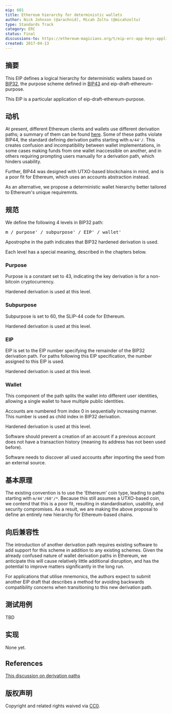 ```yaml
---
eip: 601
title: Ethereum hierarchy for deterministic wallets
author: Nick Johnson (@arachnid), Micah Zoltu (@micahzoltu)
type: Standards Track
category: ERC
status: Final
discussions-to: https://ethereum-magicians.org/t/eip-erc-app-keys-application-specific-wallet-accounts/2742
created: 2017-04-13
---
```


## 摘要
This EIP defines a logical hierarchy for deterministic wallets based on [BIP32](https://github.com/bitcoin/bips/blob/master/bip-0032.mediawiki), the purpose scheme defined in [BIP43](https://github.com/bitcoin/bips/blob/master/bip-0043.mediawiki) and eip-draft-ethereum-purpose.

This EIP is a particular application of eip-draft-ethereum-purpose.

## 动机
At present, different Ethereum clients and wallets use different derivation paths; a summary of them can be found [here](https://github.com/ethereum/EIPs/issues/84#issuecomment-292324521). Some of these paths violate BIP44, the standard defining derivation paths starting with `m/44'/`. This creates confusion and incompatibility between wallet implementations, in some cases making funds from one wallet inaccessible on another, and in others requiring prompting users manually for a derivation path, which hinders usability.

Further, BIP44 was designed with UTXO-based blockchains in mind, and is a poor fit for Ethereum, which uses an accounts abstraction instead.

As an alternative, we propose a deterministic wallet hierarchy better tailored to Ethereum's unique requiremnts.

## 规范
We define the following 4 levels in BIP32 path:

<pre>
m / purpose' / subpurpose' / EIP' / wallet'
</pre>

Apostrophe in the path indicates that BIP32 hardened derivation is used.

Each level has a special meaning, described in the chapters below.

### Purpose

Purpose is a constant set to 43, indicating the key derivation is for a non-bitcoin cryptocurrency.

Hardened derivation is used at this level.

### Subpurpose
Subpurpose is set to 60, the SLIP-44 code for Ethereum.

Hardened derivation is used at this level.

### EIP
EIP is set to the EIP number specifying the remainder of the BIP32 derivation path. For paths following this EIP specification, the number assigned to this EIP is used.

Hardened derivation is used at this level.

### Wallet
This component of the path splits the wallet into different user identities, allowing a single wallet to have multiple public identities.

Accounts are numbered from index 0 in sequentially increasing manner. This number is used as child index in BIP32 derivation.

Hardened derivation is used at this level.

Software should prevent a creation of an account if a previous account does not have a transaction history (meaning its address has not been used before).

Software needs to discover all used accounts after importing the seed from an external source.

## 基本原理
The existing convention is to use the 'Ethereum' coin type, leading to paths starting with `m/44'/60'/*`. Because this still assumes a UTXO-based coin, we contend that this is a poor fit, resulting in standardisation, usability, and security compromises. As a result, we are making the above proposal to define an entirely new hierarchy for Ethereum-based chains.

## 向后兼容性
The introduction of another derivation path requires existing software to add support for this scheme in addition to any existing schemes. Given the already confused nature of wallet derivation paths in Ethereum, we anticipate this will cause relatively little additional disruption, and has the potential to improve matters significantly in the long run.

For applications that utilise mnemonics, the authors expect to submit another EIP draft that describes a method for avoiding backwards compatibility concerns when transitioning to this new derivation path.

## 测试用例
TBD

## 实现
None yet.

## References
[This discussion on derivation paths](https://github.com/ethereum/EIPs/issues/84)

## 版权声明
Copyright and related rights waived via [CC0](../LICENSE.md).
